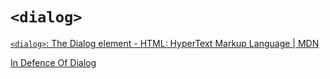# `<dialog>`

[`<dialog>`: The Dialog element - HTML: HyperText Markup Language | MDN](https://developer.mozilla.org/en-US/docs/Web/HTML/Element/dialog)

[In Defence Of Dialog](https://whistlr.info/2021/in-defence-of-dialog/)
